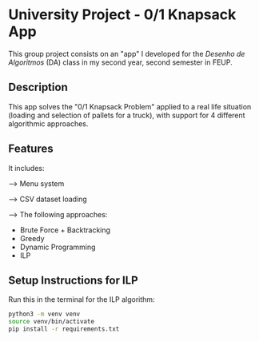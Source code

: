 # University Project - 0/1 Knapsack App

This group project consists on an "app" I developed for the *Desenho de Algoritmos* (DA) class in my second year, second semester in FEUP.

## Description

This app solves the "0/1 Knapsack Problem" applied to a real life situation (loading and selection of pallets for a truck), with support for 4 different algorithmic approaches.

## Features

It includes:

--> Menu system

--> CSV dataset loading

--> The following approaches:

* Brute Force + Backtracking
* Greedy
* Dynamic Programming
* ILP

## Setup Instructions for ILP

Run this in the terminal for the ILP algorithm:

```bash
python3 -m venv venv
source venv/bin/activate
pip install -r requirements.txt